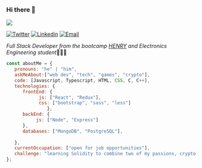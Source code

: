 ### Hi there 👋

<!--
**drmc47/drmc47** is a ✨ _special_ ✨ repository because its `README.md` (this file) appears on your GitHub profile.

Here are some ideas to get you started:

- 🔭 I’m currently working on ...
- 🌱 I’m currently learning ...
- 👯 I’m looking to collaborate on ...
- 🤔 I’m looking for help with ...
- 💬 Ask me about ...
- 📫 How to reach me: ...
- 😄 Pronouns: ...
- ⚡ Fun fact: ...
-->
<img src="https://cdn.cp.adobe.io/content/2/dcx/f75f14bf-d647-4614-8d17-4be252753184/rendition/preview.jpg/version/3/format/jpg/dimension/width/size/1200"/>


[![Twitter](https://img.shields.io/badge/-Twitter-1ca0f1?style=flat&labelColor=1ca0f1&logo=twitter&logoColor=white&link=https://twitter.com/danielrmojica)](https://twitter.com/danielrmojica)
[![Linkedin](https://img.shields.io/badge/-LinkedIn-blue?style=flat&logo=Linkedin&logoColor=white&link=https://linkedin.com/in/danielrmojica/)](https://linkedin.com/in/danielrmojica/)
[![Email](https://img.shields.io/badge/-Email-c14438?style=flat&logo=Gmail&logoColor=white&link=mailto:danielrmojicac@gmail.com)](mailto:danielrmojicac@gmail.com)


<p><em>Full Stack Developer from the bootcamp <a href="https://www.soyhenry.com/webfullstack">HENRY</a> and Electronics Engineering student</em>🧑🏽‍💻</br>
</p>


```javascript
const aboutMe = {
   pronouns: "he" | "him",
   askMeAbout:["web dev", "tech", "games", "crypto"],
   code: [Javascript, Typescript, HTML, CSS, C, C++],
   technologies: {
      frontEnd: {
            js: ["React", "Redux"],
            css: ["bootstrap", "sass", "less"]
               },
      backEnd: {
           js: ["Node", "Express"]
      },
      databases: ["MongoDB", "PostgreSQL"],
      
   },
   currentOccupation: ["open for job opportunities"],
   challenge: "learning Solidity to combine two of my passions, crypto and programming",
};
```
</br></br>

